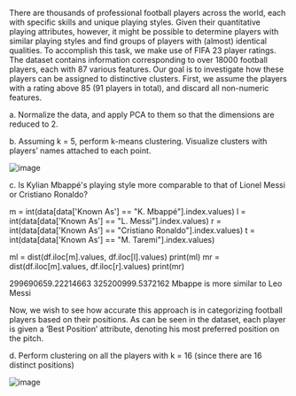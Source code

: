 There are thousands of professional football players across the world, each with specific skills and unique playing styles. Given their quantitative playing attributes, however, it might be possible to determine players with similar playing styles and find groups of players with (almost) identical qualities.
To accomplish this task, we make use of FIFA 23 player ratings. The dataset contains information corresponding to over 18000 football players, each with 87 various features. Our goal is to investigate how these players can be assigned to distinctive clusters.
First, we assume the players with a rating above 85 (91 players in total), and discard all non-numeric features.

a. Normalize the data, and apply PCA to them so that the dimensions are reduced to 2.

b. Assuming k = 5, perform k-means clustering. Visualize clusters with players’ names attached to each point.

![image](https://github.com/niloufareshghi/Pattern-Recognition/assets/47944007/a412d74e-6052-4f5e-b66d-401225a2a6e0)


c. Is Kylian Mbappé's playing style more comparable to that of Lionel Messi or Cristiano Ronaldo?

m = int(data[data['Known As'] == "K. Mbappé"].index.values)
l = int(data[data['Known As'] == "L. Messi"].index.values)
r = int(data[data['Known As'] == "Cristiano Ronaldo"].index.values)
t = int(data[data['Known As'] == "M. Taremi"].index.values)
     

ml = dist(df.iloc[m].values, df.iloc[l].values)
print(ml)
mr = dist(df.iloc[m].values, df.iloc[r].values)
print(mr)
     
299690659.22214663
325200999.5372162
Mbappe is more similar to Leo Messi

Now, we wish to see how accurate this approach is in categorizing football players based on their positions. As can be seen in the dataset, each player is given a ‘Best Position’ attribute, denoting his most preferred position on the pitch.

d. Perform clustering on all the players with k = 16 (since there are 16 distinct positions)

![image](https://github.com/niloufareshghi/Pattern-Recognition/assets/47944007/80b90d0d-97e4-4b0f-bfe1-960fdd324850)

